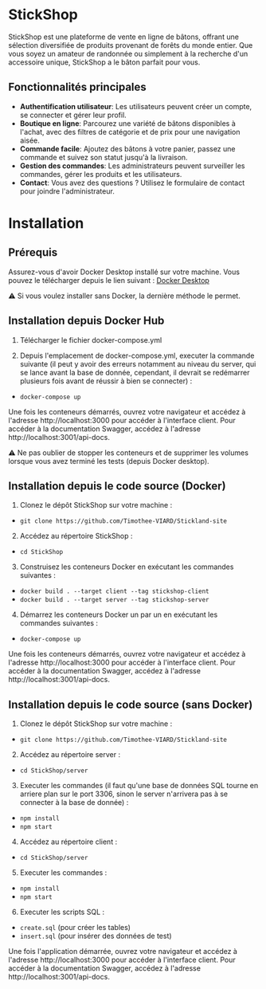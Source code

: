 # StickShop

StickShop est une plateforme de vente en ligne de bâtons, offrant une sélection diversifiée de produits provenant de forêts du monde entier. Que vous soyez un amateur de randonnée ou simplement à la recherche d'un accessoire unique, StickShop a le bâton parfait pour vous.

## Fonctionnalités principales

- **Authentification utilisateur**: Les utilisateurs peuvent créer un compte, se connecter et gérer leur profil.
- **Boutique en ligne**: Parcourez une variété de bâtons disponibles à l'achat, avec des filtres de catégorie et de prix pour une navigation aisée.
- **Commande facile**: Ajoutez des bâtons à votre panier, passez une commande et suivez son statut jusqu'à la livraison.
- **Gestion des commandes**: Les administrateurs peuvent surveiller les commandes, gérer les produits et les utilisateurs.
- **Contact**: Vous avez des questions ? Utilisez le formulaire de contact pour joindre l'administrateur.

# Installation

## Prérequis
Assurez-vous d'avoir Docker Desktop installé sur votre machine. Vous pouvez le télécharger depuis le lien suivant :
[Docker Desktop](https://www.docker.com/products/docker-desktop/)

⚠️ Si vous voulez installer sans Docker, la dernière méthode le permet.

## Installation depuis Docker Hub

1. Télécharger le fichier docker-compose.yml

2. Depuis l'emplacement de docker-compose.yml, executer la commande suivante (il peut y avoir des erreurs notamment au niveau du server, qui se lance avant la base de donnée, cependant, il devrait se redémarrer plusieurs fois avant de réussir à bien se connecter) :

- ```docker-compose up```

Une fois les conteneurs démarrés, ouvrez votre navigateur et accédez à l'adresse http://localhost:3000 pour accéder à l'interface client.
Pour accéder à la documentation Swagger, accédez à l'adresse http://localhost:3001/api-docs.

⚠️ Ne pas oublier de stopper les conteneurs et de supprimer les volumes lorsque vous avez terminé les tests (depuis Docker desktop).

## Installation depuis le code source (Docker)

1. Clonez le dépôt StickShop sur votre machine :

- ```git clone https://github.com/Timothee-VIARD/Stickland-site```

2. Accédez au répertoire StickShop :

- ```cd StickShop```

3. Construisez les conteneurs Docker en exécutant les commandes suivantes :

- ```docker build . --target client --tag stickshop-client```
- ```docker build . --target server --tag stickshop-server```

4. Démarrez les conteneurs Docker un par un en exécutant les commandes suivantes :

- ```docker-compose up```

Une fois les conteneurs démarrés, ouvrez votre navigateur et accédez à l'adresse http://localhost:3000 pour accéder à l'interface client.
Pour accéder à la documentation Swagger, accédez à l'adresse http://localhost:3001/api-docs.

## Installation depuis le code source (sans Docker)

1. Clonez le dépôt StickShop sur votre machine :

- ```git clone https://github.com/Timothee-VIARD/Stickland-site```

2. Accédez au répertoire server :

- ```cd StickShop/server```

3. Executer les commandes (il faut qu'une base de données SQL tourne en arriere plan sur le port 3306, sinon le server n'arrivera pas à se connecter à la base de donnée) :

- ```npm install```
- ```npm start```

4. Accédez au répertoire client :

- ```cd StickShop/server```

5. Executer les commandes :

- ```npm install```
- ```npm start```

6. Executer les scripts SQL :

- ```create.sql``` (pour créer les tables)
- ```insert.sql``` (pour insérer des données de test)

Une fois l'application démarrée, ouvrez votre navigateur et accédez à l'adresse http://localhost:3000 pour accéder à l'interface client.
Pour accéder à la documentation Swagger, accédez à l'adresse http://localhost:3001/api-docs.
